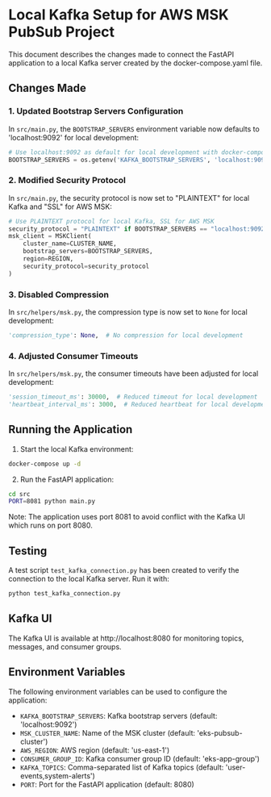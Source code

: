 # Local Kafka Setup for AWS MSK PubSub Project

This document describes the changes made to connect the FastAPI application to a local Kafka server created by the docker-compose.yaml file.

## Changes Made

### 1. Updated Bootstrap Servers Configuration

In `src/main.py`, the `BOOTSTRAP_SERVERS` environment variable now defaults to 'localhost:9092' for local development:

```python
# Use localhost:9092 as default for local development with docker-compose
BOOTSTRAP_SERVERS = os.getenv('KAFKA_BOOTSTRAP_SERVERS', 'localhost:9092')
```

### 2. Modified Security Protocol

In `src/main.py`, the security protocol is now set to "PLAINTEXT" for local Kafka and "SSL" for AWS MSK:

```python
# Use PLAINTEXT protocol for local Kafka, SSL for AWS MSK
security_protocol = "PLAINTEXT" if BOOTSTRAP_SERVERS == "localhost:9092" else "SSL"
msk_client = MSKClient(
    cluster_name=CLUSTER_NAME,
    bootstrap_servers=BOOTSTRAP_SERVERS,
    region=REGION,
    security_protocol=security_protocol
)
```

### 3. Disabled Compression

In `src/helpers/msk.py`, the compression type is now set to `None` for local development:

```python
'compression_type': None,  # No compression for local development
```

### 4. Adjusted Consumer Timeouts

In `src/helpers/msk.py`, the consumer timeouts have been adjusted for local development:

```python
'session_timeout_ms': 30000,  # Reduced timeout for local development
'heartbeat_interval_ms': 3000,  # Reduced heartbeat for local development
```

## Running the Application

1. Start the local Kafka environment:

```bash
docker-compose up -d
```

2. Run the FastAPI application:

```bash
cd src
PORT=8081 python main.py
```

Note: The application uses port 8081 to avoid conflict with the Kafka UI which runs on port 8080.

## Testing

A test script `test_kafka_connection.py` has been created to verify the connection to the local Kafka server. Run it with:

```bash
python test_kafka_connection.py
```

## Kafka UI

The Kafka UI is available at http://localhost:8080 for monitoring topics, messages, and consumer groups.

## Environment Variables

The following environment variables can be used to configure the application:

- `KAFKA_BOOTSTRAP_SERVERS`: Kafka bootstrap servers (default: 'localhost:9092')
- `MSK_CLUSTER_NAME`: Name of the MSK cluster (default: 'eks-pubsub-cluster')
- `AWS_REGION`: AWS region (default: 'us-east-1')
- `CONSUMER_GROUP_ID`: Kafka consumer group ID (default: 'eks-app-group')
- `KAFKA_TOPICS`: Comma-separated list of Kafka topics (default: 'user-events,system-alerts')
- `PORT`: Port for the FastAPI application (default: 8080)